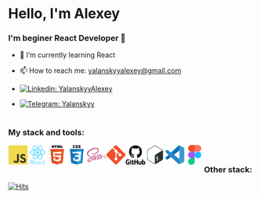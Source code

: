<h1>Hello, I'm Alexey</h1>

### I'm beginer React Developer 👋

- 🔭 I’m currently learning React
- 📫 How to reach me: [yalanskyyalexey@gmail.com](yalanskyyalexey@gmail.com)
- [![Linkedin: YalanskyyAlexey](https://img.shields.io/badge/-YalanskyyAlexey-blue?style=flat-square&logo=Linkedin&logoColor=white&link=https://www.linkedin.com/in/yalanskyy/)](https://www.linkedin.com/in/yalanskyy/)

- [![Telegram: Yalanskyy](https://img.shields.io/badge/-Yalanskyy_Alexey-blue?style=flat-square&logo=Telegram&logoColor=white&link=https://t.me/yal_dev/)](https://t.me/yal_dev/)

<h1></h1>

### My stack and tools:

<img align="left" alt="javascript" src="https://raw.githubusercontent.com/devicons/devicon/master/icons/javascript/javascript-original.svg"  width="40" height="40" />

<img align="left" alt="React" src="https://raw.githubusercontent.com/devicons/devicon/master/icons/react/react-original-wordmark.svg" width="40" height="40" />

<img align="left" alt="HTML5" src="https://raw.githubusercontent.com/devicons/devicon/master/icons/html5/html5-original-wordmark.svg" width="40" height="40" />

<img align="left" alt="css3" src="https://raw.githubusercontent.com/devicons/devicon/master/icons/css3/css3-original-wordmark.svg" width="40" height="40" />

<!-- <img align="left" alt="bootstrap" src="https://raw.githubusercontent.com/devicons/devicon/master/icons/bootstrap/bootstrap-plain.svg" width="40" height="40" /> -->

<img align="left" alt="Sass" src="https://raw.githubusercontent.com/devicons/devicon/master/icons/sass/sass-original.svg" width="40" height="40"/>

<img align="left" alt="Git" src="https://raw.githubusercontent.com/devicons/devicon/master/icons/git/git-original.svg" width="40" height="40"/>

<img align="left" alt="GitHub" src="https://raw.githubusercontent.com/devicons/devicon/master/icons/github/github-original-wordmark.svg" width="40" heiht="40"/>

<img align="left" alt="Terminal" src="https://raw.githubusercontent.com/devicons/devicon/master/icons/bash/bash-original.svg" width="40" height="40"/>

<img align="left" alt="Visual Studio Code" src="https://raw.githubusercontent.com/devicons/devicon/master/icons/vscode/vscode-original.svg" width="40" height="40"/>

<img align="left" alt="Figma" src="https://raw.githubusercontent.com/devicons/devicon/master/icons/figma/figma-original.svg" width="40" height="40"/>

<br>

### Other stack:

[![Hits](https://hits.seeyoufarm.com/api/count/incr/badge.svg?url=https%3A%2F%2Fgithub.com%2Fyalanskyyalexey&count_bg=%2379C83D&title_bg=%23555555&icon=&icon_color=%23E7E7E7&title=hits&edge_flat=false)](https://hits.seeyoufarm.com)
